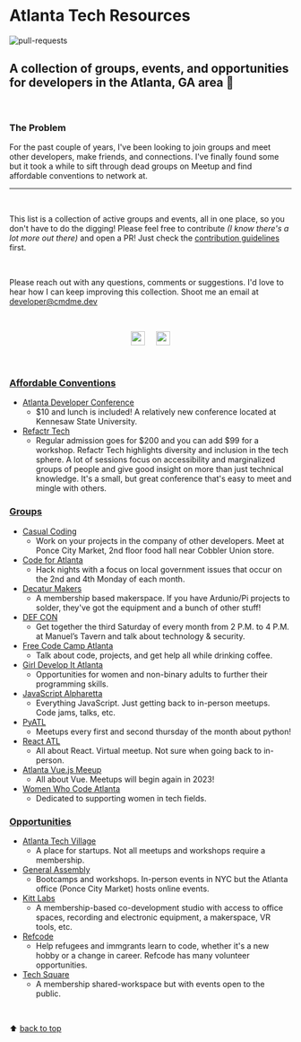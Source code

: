 # Atlanta Tech Resources

![pull-requests](https://img.shields.io/github/issues-pr/citizen00147/atlanta-tech-resources)

## A collection of groups, events, and opportunities for developers in the Atlanta, GA area :peach:

<br/>

### The Problem

For the past couple of years, I've been looking to join groups and meet other developers, make friends, and connections. I've finally found some but it took a while to sift through dead groups on Meetup and find affordable conventions to network at.

---

<br/>

This list is a collection of active groups and events, all in one place, so you don't have to do the digging!
Please feel free to contribute _(I know there's a lot more out there)_ and open a PR! Just check the [contribution guidelines](docs/CONTRIBUTING.md) first.

<br/>

Please reach out with any questions, comments or suggestions. I'd
love to hear how I can keep improving this collection. Shoot me an email at <developer@cmdme.dev>

<br/>

<p align="center">
<a href="https://twitter.com/citizen00147"><img src="https://img.shields.io/badge/twitter-%231DA1F2.svg?&style=for-the-badge&logo=twitter&logoColor=white" height=25></a> &nbsp; &nbsp;
<a href="https://hashnode.com/@citizen00147"><img src="https://img.shields.io/badge/Hashnode-2962FF?style=for-the-badge&logo=hashnode&logoColor=white" height=25></a><p>

<br/>

### <u>Affordable Conventions</u>

- [Atlanta Developer Conference](https://www.atldevcon.com)
  - $10 and lunch is included! A relatively new conference located at Kennesaw State University.
- [Refactr Tech](https://www.refactr.tech)
  - Regular admission goes for $200 and you can add $99 for a workshop. Refactr Tech highlights diversity and inclusion in the tech sphere. A lot of sessions focus on accessibility and marginalized groups of people and give good insight on more than just technical knowledge. It's a small, but great conference that's easy to meet and mingle with others.

### <u>Groups</u>

- [Casual Coding](https://www.meetup.com/casualcoding/)
  - Work on your projects in the company of other developers. Meet at Ponce City Market, 2nd floor food hall near Cobbler Union store.
- [Code for Atlanta](https://www.codeforatlanta.org)
  - Hack nights with a focus on local government issues that occur on the 2nd and 4th Monday of each month.
- [Decatur Makers](https://decaturmakers.org)
  - A membership based makerspace. If you have Ardunio/Pi projects to solder, they've got the equipment and a bunch of other stuff!
- [DEF CON](https://dc404.org)
  - Get together the third Saturday of every month from 2 P.M. to 4 P.M. at Manuel’s Tavern and talk about technology & security.
- [Free Code Camp Atlanta](https://www.facebook.com/groups/free.code.camp.atlanta)
  - Talk about code, projects, and get help all while drinking coffee.
- [Girl Develop It Atlanta](https://www.meetup.com/girl-develop-it-atlanta/)
  - Opportunities for women and non-binary adults to further their programming skills.
- [JavaScript Alpharetta](https://www.meetup.com/JavaScriptAlpharetta/)
  - Everything JavaScript. Just getting back to in-person meetups. Code jams, talks, etc.
- [PyATL](https://pyatl.dev)
  - Meetups every first and second thursday of the month about python!
- [React ATL](https://www.meetup.com/react-atl/)
  - All about React. Virtual meetup. Not sure when going back to in-person.
- [Atlanta Vue.js Meeup](https://www.meetup.com/atlanta-vue-js-meetup/)
  - All about Vue. Meetups will begin again in 2023!
- [Women Who Code Atlanta](https://www.meetup.com/women-who-code-atlanta/)
  - Dedicated to supporting women in tech fields.

### <u>Opportunities</u>

- [Atlanta Tech Village](https://atlantatechvillage.com)
  - A place for startups. Not all meetups and workshops require a membership.
- [General Assembly](https://generalassemb.ly)
  - Bootcamps and workshops. In-person events in NYC but the Atlanta office (Ponce City Market) hosts online events.
- [Kitt Labs](https://kittlabs.io)
  - A membership-based co-development studio with access to office spaces, recording and electronic equipment, a makerspace, VR tools, etc.
- [Refcode](https://refcode.org/pages/index.html)
  - Help refugees and immgrants learn to code, whether it's a new hobby or a change in career. Refcode has many volunteer opportunities.
- [Tech Square](https://www.techsquareatl.com)
  - A membership shared-workspace but with events open to the public.

<br/>

:arrow_up: [back to top](#atlanta-tech-resources)
